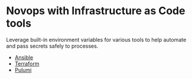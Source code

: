 # Novops with Infrastructure as Code tools

Leverage built-in environment variables for various tools to help automate and pass secrets safely to processes.

- [Ansible](ansible.md)
- [Terraform](terraform.md)
- [Pulumi](pulumi.md)
